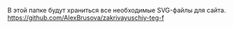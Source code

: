 В этой папке будут храниться все необходимые SVG-файлы для сайта.
https://github.com/AlexBrusova/zakrivayuschiy-teg-f